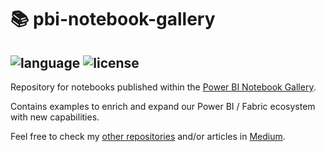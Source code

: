 # 📚 pbi-notebook-gallery

![language](https://img.shields.io/badge/language-Python-green)
![license](https://img.shields.io/badge/license-MIT-blue)
---

Repository for notebooks published within the [Power BI Notebook Gallery](https://community.fabric.microsoft.com/t5/Notebook-Gallery/bd-p/pbi_notebookgallery).

Contains examples to enrich and expand our Power BI / Fabric ecosystem with new capabilities.

Feel free to check my [other repositories](https://github.com/l2aFa?tab=repositories) and/or articles in [Medium](https://medium.com/@baggirraf).